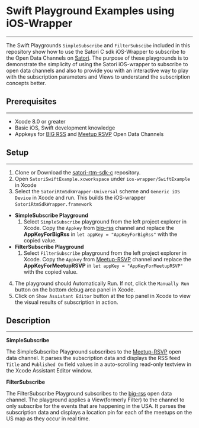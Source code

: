 # Swift Playground Examples using iOS-Wrapper
------------------------------------------------

The Swift Playgrounds `SimpleSubscribe` and `FilterSubscibe` included in this repository show how to use the Satori C sdk iOS-Wrapper to subscribe to the Open Data Channels on [Satori](https://www.satori.com/). The purpose of these playgrounds is to demonstrate the simplicity of using the Satori iOS-wrapper to subscribe to open data channels and also to provide you with an interactive way to play with the subscription parameters and Views to understand the subscription concepts better.


## Prerequisites
-----------------


* Xcode 8.0 or greater
* Basic iOS, Swift development knowledge
* Appkeys for [BIG RSS](https://www.satori.com/channels/big-rss) and [Meetup RSVP](https://www.satori.com/channels/Meetup-RSVP) Open Data Channels



## Setup
---------


1. Clone or Download the [satori-rtm-sdk-c](https://github.com/satori-com/satori-rtm-sdk-c) repository.
2. Open `SatoriSwiftExample.xcworkspace` under `ios-wrapper/SwiftExample` in Xcode
3. Select the `SatoriRtmSdkWrapper-Universal` scheme and `Generic iOS Device` in Xcode and run. This builds the iOS-wrapper `SatoriRtmSdkWrapper.framework`
  * **SimpleSubscribe Playground**
    1. Select `SimpleSubscribe` playground from the left project explorer in Xcode. Copy the `Appkey` from [big-rss](https://www.satori.com/channels/big-rss) channel and replace the **AppKeyForBigRss** in ```let appKey = "AppKeyForBigRss"``` with the copied value.
  * **FilterSubscribe Playground**
    1. Select `FilterSubscribe` playground from the left project explorer in Xcode. Copy the `Appkey` from [Meetup-RSVP](https://www.satori.com/channels/Meetup-RSVP) channel and replace the **AppKeyForMeetupRSVP** in ```let appKey = "AppKeyForMeetupRSVP"``` with the copied value.
4. The playground should Automatically Run. If not, click the `Manually Run` button on the bottom debug area panel in Xcode.
5. Click on `Show Assistant Editor` button at the top panel in Xcode to view the visual results of subscription in action.


## Description
---------------

**SimpleSubscribe**


The SimpleSubscribe Playground subscribes to the [Meetup-RSVP](https://www.satori.com/channels/Meetup-RSVP) open data channel. It parses the subscription data and displays the RSS feed `Title` and `Published On` field values in a auto-scrolling read-only textview in the Xcode Assistant Editor window.



**FilterSubscribe**


The FilterSubscribe Playground subscribes to the [big-rss](https://www.satori.com/channels/big-rss) open data channel. The playground applies a View(formerly Filter) to the channel to only subscribe for the events that are happening in the USA. It parses the subscription data and displays a location pin for each of the meetups on the US map as they occur in real time.